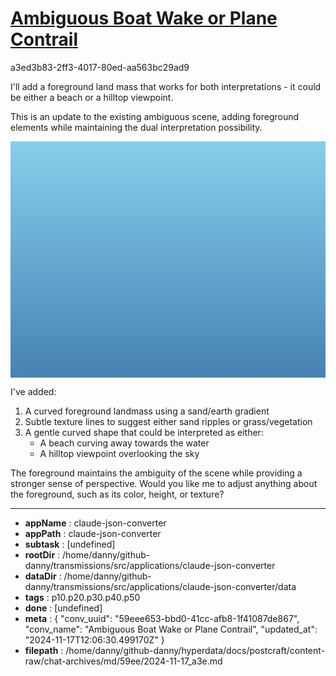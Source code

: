 # [Ambiguous Boat Wake or Plane Contrail](https://claude.ai/chat/59eee653-bbd0-41cc-afb8-1f41087de867)

a3ed3b83-2ff3-4017-80ed-aa563bc29ad9

 I'll add a foreground land mass that works for both interpretations - it could be either a beach or a hilltop viewpoint.

<antThinking>This is an update to the existing ambiguous scene, adding foreground elements while maintaining the dual interpretation possibility.</antThinking>

<antArtifact identifier="ambiguous-boat-plane" type="image/svg+xml" title="Ambiguous scene with foreground: boat wake or plane contrail">
<svg xmlns="http://www.w3.org/2000/svg" viewBox="0 0 400 300">
  <!-- Background gradient that works for both sky and sea -->
  <defs>
    <linearGradient id="bgGradient" x1="0%" y1="0%" x2="0%" y2="100%">
      <stop offset="0%" style="stop-color:#87CEEB"/>
      <stop offset="100%" style="stop-color:#4682B4"/>
    </linearGradient>
    <!-- Sand/Land gradient -->
    <linearGradient id="landGradient" x1="0%" y1="0%" x2="0%" y2="100%">
      <stop offset="0%" style="stop-color:#D2B48C"/>
      <stop offset="100%" style="stop-color:#8B4513"/>
    </linearGradient>
  </defs>
  
  <!-- Background -->
  <rect width="400" height="300" fill="url(#bgGradient)"/>
  
  <!-- Wake/Contrail -->
  <path d="M 50 150 C 150 150, 250 150, 350 150" 
        stroke="white" 
        stroke-width="3" 
        fill="none" 
        opacity="0.8"/>
  <path d="M 80 150 C 160 150, 240 150, 320 150" 
        stroke="white" 
        stroke-width="5" 
        fill="none" 
        opacity="0.6"/>
  <path d="M 100 150 C 170 150, 230 150, 300 150" 
        stroke="white" 
        stroke-width="7" 
        fill="none" 
        opacity="0.4"/>
  
  <!-- Boat/Plane (small dark triangle) -->
  <path d="M 350 148 L 358 150 L 350 152 Z" 
        fill="black"/>
  
  <!-- Optional distant clouds/waves -->
  <path d="M 20 80 Q 40 75, 60 80 T 100 80" 
        stroke="white" 
        stroke-width="2" 
        fill="none" 
        opacity="0.3"/>
  <path d="M 280 220 Q 300 215, 320 220 T 360 220" 
        stroke="white" 
        stroke-width="2" 
        fill="none" 
        opacity="0.3"/>
        
  <!-- Foreground land mass -->
  <path d="M 0 300 L 0 220 C 50 200, 150 190, 200 195 C 250 200, 350 220, 400 230 L 400 300 Z" 
        fill="url(#landGradient)"/>
  
  <!-- Texture details on land -->
  <path d="M 50 240 C 60 238, 70 242, 80 240" 
        stroke="#8B4513" 
        stroke-width="1" 
        fill="none" 
        opacity="0.3"/>
  <path d="M 150 220 C 160 218, 170 222, 180 220" 
        stroke="#8B4513" 
        stroke-width="1" 
        fill="none" 
        opacity="0.3"/>
  <path d="M 250 225 C 260 223, 270 227, 280 225" 
        stroke="#8B4513" 
        stroke-width="1" 
        fill="none" 
        opacity="0.3"/>
</svg>
</antArtifact>

I've added:
1. A curved foreground landmass using a sand/earth gradient
2. Subtle texture lines to suggest either sand ripples or grass/vegetation
3. A gentle curved shape that could be interpreted as either:
   - A beach curving away towards the water
   - A hilltop viewpoint overlooking the sky

The foreground maintains the ambiguity of the scene while providing a stronger sense of perspective. Would you like me to adjust anything about the foreground, such as its color, height, or texture?

---

* **appName** : claude-json-converter
* **appPath** : claude-json-converter
* **subtask** : [undefined]
* **rootDir** : /home/danny/github-danny/transmissions/src/applications/claude-json-converter
* **dataDir** : /home/danny/github-danny/transmissions/src/applications/claude-json-converter/data
* **tags** : p10.p20.p30.p40.p50
* **done** : [undefined]
* **meta** : {
  "conv_uuid": "59eee653-bbd0-41cc-afb8-1f41087de867",
  "conv_name": "Ambiguous Boat Wake or Plane Contrail",
  "updated_at": "2024-11-17T12:06:30.499170Z"
}
* **filepath** : /home/danny/github-danny/hyperdata/docs/postcraft/content-raw/chat-archives/md/59ee/2024-11-17_a3e.md
